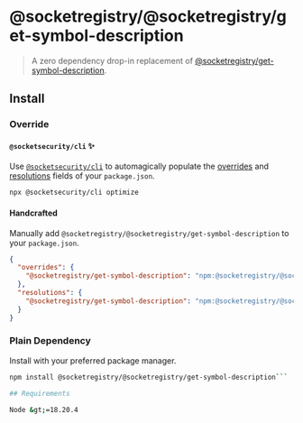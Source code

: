 # @socketregistry/@socketregistry/get-symbol-description

> A zero dependency drop-in replacement of
> [@socketregistry/get-symbol-description](https://www.npmjs.com/package/@socketregistry/get-symbol-description).

## Install

### Override

#### `@socketsecurity/cli` :sparkles:

Use [`@socketsecurity/cli`](https://www.npmjs.com/package/@socketsecurity/cli)
to automagically populate the
[overrides](https://docs.npmjs.com/cli/v9/configuring-npm/package-json#overrides)
and [resolutions](https://yarnpkg.com/configuration/manifest#resolutions) fields
of your `package.json`.

```sh
npx @socketsecurity/cli optimize
```

#### Handcrafted

Manually add `@socketregistry/@socketregistry/get-symbol-description` to your
`package.json`.

```json
{
  "overrides": {
    "@socketregistry/get-symbol-description": "npm:@socketregistry/@socketregistry/get-symbol-description@^1"
  },
  "resolutions": {
    "@socketregistry/get-symbol-description": "npm:@socketregistry/@socketregistry/get-symbol-description@^1"
  }
}
```

### Plain Dependency

Install with your preferred package manager.

````sh
npm install @socketregistry/@socketregistry/get-symbol-description```

## Requirements

Node &gt;=18.20.4
````
